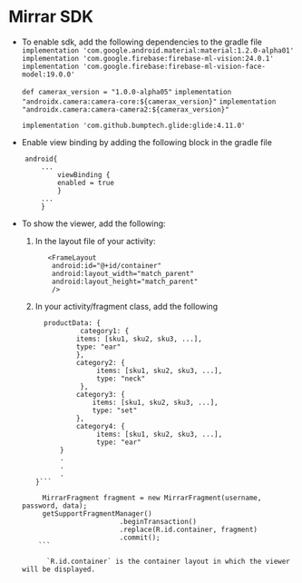 # Mirrar SDK

* To enable sdk, add the following dependencies to the gradle file
    `implementation 'com.google.android.material:material:1.2.0-alpha01'`
    `implementation 'com.google.firebase:firebase-ml-vision:24.0.1'`
    `implementation 'com.google.firebase:firebase-ml-vision-face-model:19.0.0'`

    `def camerax_version = "1.0.0-alpha05"`
    `implementation "androidx.camera:camera-core:${camerax_version}"`
    `implementation "androidx.camera:camera-camera2:${camerax_version}"`

    `implementation 'com.github.bumptech.glide:glide:4.11.0'`


* Enable view binding by adding the following block in the gradle file
```
    android{
        ...
            viewBinding {
            enabled = true
            }
        ...
        }
```

* To show the viewer, add the following:
    1. In the layout file of your activity:
         ```
            <FrameLayout
             android:id="@+id/container"
             android:layout_width="match_parent"
             android:layout_height="match_parent"
             />
         ```

    2. In your activity/fragment class, add the following 
          ```options = {
			productData: {
			         category1: {
					items: [sku1, sku2, sku3, ...],
					type: "ear"
        			},
        			category2: {
			             items: [sku1, sku2, sku3, ...],
			             type: "neck"
			         },
			        category3: {
			            items: [sku1, sku2, sku3, ...],
			            type: "set"
			        },
			        category4: {
			             items: [sku1, sku2, sku3, ...],
			             type: "ear"
				}
        		.
        		.
        		.
		}```
       
	```
         MirrarFragment fragment = new MirrarFragment(username, password, data);
         getSupportFragmentManager()
                            .beginTransaction()
                            .replace(R.id.container, fragment)
                            .commit();
        ```
		   
		  `R.id.container` is the container layout in which the viewer will be displayed.
		   
		
